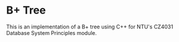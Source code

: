 # B+ Tree

This is an implementation of a B+ tree using C++ for NTU's CZ4031 Database System Principles module.
